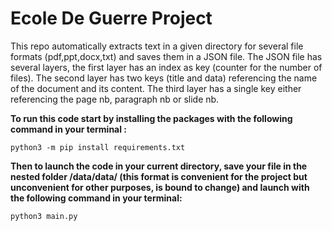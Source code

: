 # Ecole De Guerre Project

This repo automatically extracts text in a given directory for several file formats (pdf,ppt,docx,txt) and saves them in a JSON file. 
The JSON file has several layers, the first layer has an index as key (counter for the number of files).
The second layer has two keys (title and data) referencing the name of the document and its content. 
The third layer has a single key either referencing the page nb, paragraph nb or slide nb.


**To run this code start by installing the packages with the following command in your terminal :**

`python3 -m pip install requirements.txt`


**Then to launch the code in your current directory, save your file in the nested folder /data/data/ (this format is convenient for the project but unconvenient for other purposes, is bound to change) and launch with the following command in your terminal:**

`python3 main.py`
